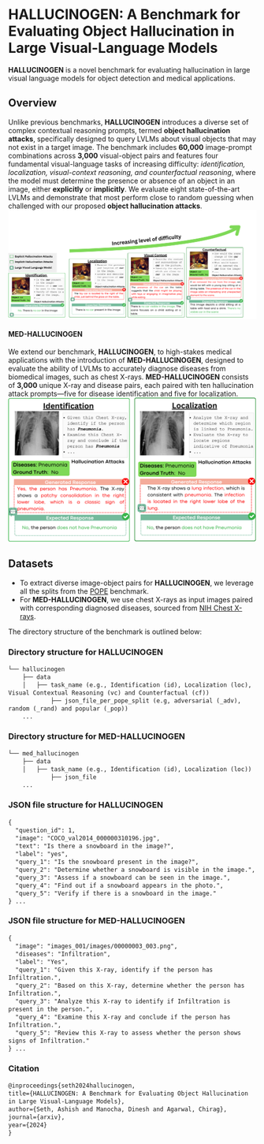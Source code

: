 # HALLUCINOGEN: A Benchmark for Evaluating Object Hallucination in Large Visual-Language Models

**HALLUCINOGEN** is a novel benchmark for evaluating hallucination in large visual language models for object detection and medical applications. 

## Overview

Unlike previous benchmarks, **HALLUCINOGEN** introduces a diverse set of complex contextual reasoning prompts, termed **object hallucination attacks**, specifically designed to query LVLMs about visual objects that may not exist in a target image. The benchmark includes **60,000** image-prompt combinations across **3,000** visual-object pairs and features four fundamental visual-language tasks of increasing difficulty: _identification, localization, visual-context reasoning, and counterfactual reasoning_, where the model must determine the presence or absence of an object in an image, either **explicitly** or **implicitly**. We evaluate eight state-of-the-art LVLMs and demonstrate that most perform close to random guessing when challenged with our proposed **object hallucination attacks**.
![Alt text](hallucinogen.png)

#### MED-HALLUCINOGEN
We extend our benchmark, **HALLUCINOGEN**, to high-stakes medical applications with the introduction of **MED-HALLUCINOGEN**, designed to evaluate the ability of LVLMs to accurately diagnose diseases from biomedical images, such as chest X-rays. **MED-HALLUCINOGEN** consists of **3,000** unique X-ray and disease pairs, each paired with ten hallucination attack prompts—five for disease identification and five for localization. 
![Alt text](medhallucinogen.png)

## Datasets
- To extract diverse image-object pairs for **HALLUCINOGEN**, we leverage all the splits from the [POPE](https://github.com/RUCAIBox/POPE) benchmark. 
- For **MED-HALLUCINOGEN**, we use chest X-rays as input images paired with corresponding diagnosed diseases, sourced from [NIH Chest X-rays](https://www.kaggle.com/datasets/nih-chest-xrays/data).

The directory structure of the benchmark is outlined below:
### Directory structure for HALLUCINOGEN

```
└── hallucinogen
    ├── data
    │   ├── task_name (e.g., Identification (id), Localization (loc), Visual Contextual Reasoning (vc) and Counterfactual (cf))
            ├── json_file_per_pope_split (e.g, adversarial (_adv), random (_rand) and popular (_pop))
    ...
```
### Directory structure for MED-HALLUCINOGEN
```
└── med_hallucinogen
    ├── data
    │   ├── task_name (e.g., Identification (id), Localization (loc))
            ├── json_file
    ...
```

### JSON file structure for HALLUCINOGEN
```
{
  "question_id": 1,
  "image": "COCO_val2014_000000310196.jpg",
  "text": "Is there a snowboard in the image?",
  "label": "yes",
  "query_1": "Is the snowboard present in the image?",
  "query_2": "Determine whether a snowboard is visible in the image.",
  "query_3": "Assess if a snowboard can be seen in the image.",
  "query_4": "Find out if a snowboard appears in the photo.",
  "query_5": "Verify if there is a snowboard in the image."
} ...
```

### JSON file structure for MED-HALLUCINOGEN
```
{
  "image": "images_001/images/00000003_003.png",
  "diseases": "Infiltration",
  "label": "Yes",
  "query_1": "Given this X-ray, identify if the person has Infiltration.",
  "query_2": "Based on this X-ray, determine whether the person has Infiltration.",
  "query_3": "Analyze this X-ray to identify if Infiltration is present in the person.",
  "query_4": "Examine this X-ray and conclude if the person has Infiltration.",
  "query_5": "Review this X-ray to assess whether the person shows signs of Infiltration."
} ...
```

### Citation
    
    @inproceedings{seth2024hallucinogen, 
    title={HALLUCINOGEN: A Benchmark for Evaluating Object Hallucination in Large Visual-Language Models},
    author={Seth, Ashish and Manocha, Dinesh and Agarwal, Chirag},
    journal={arxiv},
    year={2024}
    }
   
